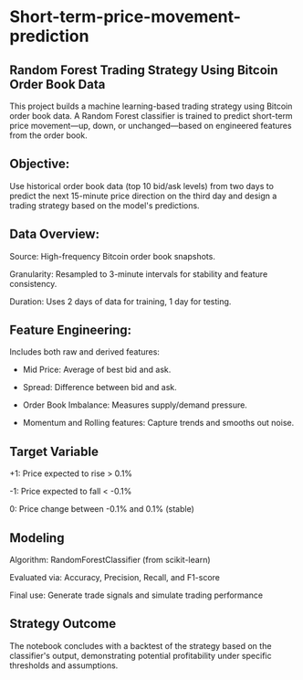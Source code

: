 # Short-term-price-movement-prediction

## Random Forest Trading Strategy Using Bitcoin Order Book Data

This project builds a machine learning-based trading strategy using Bitcoin order book data. A Random Forest classifier is trained to predict short-term price movement—up, down, or unchanged—based on engineered features from the order book.

## Objective:

Use historical order book data (top 10 bid/ask levels) from two days to predict the next 15-minute price direction on the third day and design a trading strategy based on the model's predictions.

## Data Overview:

Source: High-frequency Bitcoin order book snapshots.

Granularity: Resampled to 3-minute intervals for stability and feature consistency.

Duration: Uses 2 days of data for training, 1 day for testing.

## Feature Engineering:

Includes both raw and derived features:

  + Mid Price: Average of best bid and ask.

  + Spread: Difference between bid and ask.

  + Order Book Imbalance: Measures supply/demand pressure.

  + Momentum and Rolling features: Capture trends and smooths out noise.

## Target Variable

  +1: Price expected to rise > 0.1%

  -1: Price expected to fall < -0.1%

  0: Price change between -0.1% and 0.1% (stable)

## Modeling
Algorithm: RandomForestClassifier (from scikit-learn)

Evaluated via: Accuracy, Precision, Recall, and F1-score

Final use: Generate trade signals and simulate trading performance

## Strategy Outcome

The notebook concludes with a backtest of the strategy based on the classifier's output, demonstrating potential profitability under specific thresholds and assumptions.
